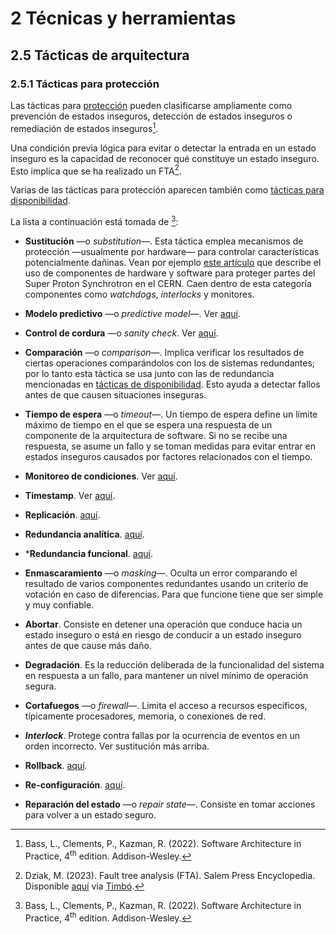 # 2 Técnicas y herramientas

## 2.5 Tácticas de arquitectura

### 2.5.1 Tácticas para protección

Las tácticas para [protección](/4_Conceptos/4_Proteccion.md) pueden clasificarse
ampliamente como prevención de estados inseguros, detección de estados inseguros
o remediación de estados inseguros[^1].

[^1]: Bass, L., Clements, P., Kazman, R. (2022). Software Architecture in
      Practice, 4<sup>th</sup> edition. Addison-Wesley.

Una condición previa lógica para evitar o detectar la entrada en un estado
inseguro es la capacidad de reconocer qué constituye un estado inseguro. Esto
implica que se ha realizado un FTA[^2].

[^2]: Dziak, M. (2023). Fault tree analysis (FTA). Salem Press Encyclopedia.
    Disponible
    [aquí](https://research-ebsco-com.proxy.timbo.org.uy/c/wrhwqo/viewer/html/viipaan4lv)
    via [Timbó](https://timbo.org.uy/).

Varias de las tácticas para protección aparecen también como [tácticas para
disponibilidad](/2_Tecnicas_y_herramientas/2_5_1_Tacticas_disponibilidad.md).

La lista a continuación está tomada de [^1]:

* **Sustitución** —o *substitution*—. Esta táctica emplea mecanismos de
  protección —usualmente por hardware— para controlar características
  potencialmente dañinas. Vean por ejemplo [este
  artículo](https://accelconf.web.cern.ch/ica07/papers/WPPB03.pdf) que describe
  el uso de componentes de hardware y software para proteger partes del Super
  Proton Synchrotron en el CERN. Caen dentro de esta categoría componentes como
  *watchdogs*, *interlocks* y monitores.

* **Modelo predictivo** —o *predictive model*—. Ver <a rel="noopener" href="./2_5_1_Tacticas_disponibilidad.md#modelo_predictivo:~:text=Modelo%20predictivo,logs." target="_blank">aquí</a>.

* **Control de cordura** —o *sanity check*. Ver <a rel="noopener" href="./2_5_1_Tacticas_disponibilidad.md#control_cordura:~:text=Control%20de%20cordura,razonables.">aquí</a>.

* **Comparación** —o *comparison*—. Implica verificar los resultados de ciertas
  operaciones comparándolos con los de sistemas redundantes; por lo tanto esta
  táctica se usa junto con las de redundancia mencionadas en [tácticas de
  disponibilidad](./2_5_1_Tacticas_disponibilidad.md). Esto ayuda a detectar
  fallos antes de que causen situaciones inseguras.

* **Tiempo de espera** —o *timeout*—. Un tiempo de espera define un límite
  máximo de tiempo en el que se espera una respuesta de un componente de la
  arquitectura de software. Si no se recibe una respuesta, se asume un fallo y
  se toman medidas para evitar entrar en estados inseguros causados por factores
  relacionados con el tiempo.

* **Monitoreo de condiciones**. Ver <a rel="noopener" href="./2_5_1_Tacticas_disponibilidad.md#monitoreo_condiciones:~:text=Monitoreo%20de%20condiciones,táctica.">aquí</a>.

* **Timestamp**. Ver <a rel="noopener" href="./2_5_1_Tacticas_disponibilidad.md#timestamp:~:text=Timestamp,secuenciales.">aquí</a>.

* **Replicación**. <a rel="noopener"
  href="./2_5_1_Tacticas_disponibilidad.md#replicacion:~:text=Voto%E2%80%94Replicaci%C3%B3n,Framework.">aquí</a>.

* **Redundancia analítica**. <a rel="noopener"
  href="./2_5_1_Tacticas_disponibilidad.md#redundancia_analitica:~:text=Voto-Redundancia+anal%C3%ADtica,industrial.">aquí</a>.

* ***Redundancia funcional**. <a rel="noopener"
  href="./2_5_1_Tacticas_disponibilidad.md#redundancia_funcional:~:text=Voto-Redundancia%20funcional,servicio.">aquí</a>.

* **Enmascaramiento** —o *masking*—. Oculta un error comparando el resultado de
  varios componentes redundantes usando un criterio de votación en caso de
  diferencias. Para que funcione tiene que ser simple y muy confiable.

* **Abortar**. Consiste en detener una operación que conduce hacia un estado
  inseguro o está en riesgo de conducir a un estado inseguro antes de que cause
  más daño.

* **Degradación**. Es la reducción deliberada de la funcionalidad del sistema en
  respuesta a un fallo, para mantener un nivel mínimo de operación segura.

* **Cortafuegos** —o *firewall*—. Limita el acceso a recursos específicos,
  típicamente procesadores, memoria, o conexiones de red.

* ***Interlock***. Protege contra fallas por la ocurrencia de eventos en un
  orden incorrecto. Ver sustitución más arriba.

* **Rollback**. <a rel="noopener"
  href="./2_5_1_Tacticas_disponibilidad.md#rollback:~:text=Rollback,Framework.">aquí</a>.

* **Re-configuración**. <a rel="noopener"
  href="./2_5_1_Tacticas_disponibilidad.md#reconfiguracion:~:text=Re-configuraci%C3%B3n,trabajo.">aquí</a>.

* **Reparación del estado** —o *repair state*—. Consiste en tomar acciones para
  volver a un estado seguro.
